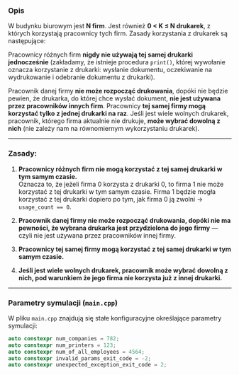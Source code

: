 ### Opis

W budynku biurowym jest **N firm**. Jest również **0 < K ≤ N drukarek**, z których korzystają pracownicy tych firm. Zasady korzystania z drukarek są następujące:

Pracownicy różnych firm **nigdy nie używają tej samej drukarki jednocześnie** (zakładamy, że istnieje procedura `print()`, której wywołanie oznacza korzystanie z drukarki: wysłanie dokumentu, oczekiwanie na wydrukowanie i odebranie dokumentu z drukarki).

Pracownik danej firmy **nie może rozpocząć drukowania**, dopóki nie będzie pewien, że drukarka, do której chce wysłać dokument, **nie jest używana przez pracowników innych firm**. Pracownicy **tej samej firmy mogą korzystać tylko z jednej drukarki na raz**. Jeśli jest wiele wolnych drukarek, pracownik, którego firma aktualnie nie drukuje, **może wybrać dowolną z nich** (nie zależy nam na równomiernym wykorzystaniu drukarek).

---

### Zasady:

1. **Pracownicy różnych firm nie mogą korzystać z tej samej drukarki w tym samym czasie.**  
   Oznacza to, że jeżeli firma 0 korzysta z drukarki 0, to firma 1 nie może korzystać z tej drukarki w tym samym czasie. Firma 1 będzie mogła korzystać z tej drukarki dopiero po tym, jak firma 0 ją zwolni → `usage_count == 0`.

2. **Pracownik danej firmy nie może rozpocząć drukowania, dopóki nie ma pewności, że wybrana drukarka jest przydzielona do jego firmy** — czyli nie jest używana przez pracowników innej firmy.

3. **Pracownicy tej samej firmy mogą korzystać z tej samej drukarki w tym samym czasie.**

4. **Jeśli jest wiele wolnych drukarek, pracownik może wybrać dowolną z nich, pod warunkiem że jego firma nie korzysta już z innej drukarki.**

---

### Parametry symulacji (`main.cpp`)

W pliku `main.cpp` znajdują się stałe konfiguracyjne określające parametry symulacji:

```cpp
auto constexpr num_companies = 782;
auto constexpr num_printers = 123;
auto constexpr num_of_all_employees = 4564;
auto constexpr invalid_params_exit_code = -2;
auto constexpr unexpected_exception_exit_code = 2;
